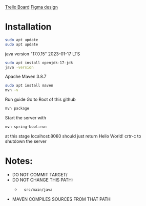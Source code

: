 [Trello Board](https://trello.com/b/R3B5d5aq/expense-tracker)
[Figma design](https://www.figma.com/design/TG3TtWgQ5jrU89tGYpO4Ny/Expense-Tracker-UI?node-id=0-1&p=f&t=46IsdarH9D1451w1-0)

# Installation
````bash
sudo apt update
sudo apt update
````

java version "17.0.15" 2023-01-17 LTS
````bash
sudo apt install openjdk-17-jdk
java -version
````

Apache Maven 3.8.7
````bash
sudo apt install maven
mvn -v
````
Run guide
Go to Root of this github 
````bash 
mvn package
````

Start the server with
````bash
mvn spring-boot:run
````
at this stage localhost:8080 should just return Hello World!
crtr-c to shutdown the server

# Notes:
- DO NOT COMMIT TARGET/
- DO NOT CHANGE THIS PATH:
    - ````bash 
        src/main/java
        ````
- MAVEN COMPILES SOURCES FROM THAT PATH


